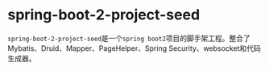 # spring-boot-2-project-seed
`spring-boot-2-project-seed`是一个`spring boot2`项目的脚手架工程。整合了Mybatis、Druid、Mapper、PageHelper、Spring Security、websocket和代码生成器。